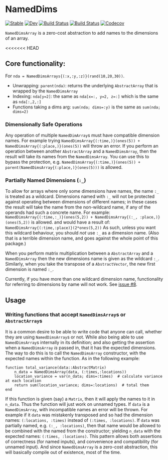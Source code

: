 # NamedDims

[![Stable](https://img.shields.io/badge/docs-stable-blue.svg)](https://invenia.github.io/NamedDims.jl/stable)
[![Dev](https://img.shields.io/badge/docs-dev-blue.svg)](https://invenia.github.io/NamedDims.jl/dev)
[![Build Status](https://travis-ci.com/invenia/NamedDims.jl.svg?branch=master)](https://travis-ci.com/invenia/NamedDims.jl)
[![Build Status](https://ci.appveyor.com/api/projects/status/github/invenia/NamedDims.jl?svg=true)](https://ci.appveyor.com/project/invenia/NamedDims-jl)
[![Codecov](https://codecov.io/gh/invenia/NamedDims.jl/branch/master/graph/badge.svg)](https://codecov.io/gh/invenia/NamedDims.jl)

`NamedDimsArray` is a zero-cost abstraction to add names to the dimensions of an array.

<<<<<<< HEAD
## Core functionality:
For `nda = NamedDimsArrays{(:x,:y,:z)}(rand(10,20,30))`.

 - Unwrapping: `parent(nda)`: returns the underlying `AbstractArray` that is wrapped by the `NamedDimsArray`
 - Indexing: `nda[y=2]`: the same as `nda[x=:, y=2, z=:]` which is the same as `nda[:,2,:]`
 - Functions taking a dims arg: `sum(nda; dims=:y)` is the same as `sum(nda; dims=2)`

### Dimensionally Safe Operations

Any operation of multiple `NamedDimArray`s must have compatible dimension names.
For example trying `NamedDimsArray{(:time,)}(ones(5)) + NamedDimsArray{(:place,)}(ones(5))`
will throw an error.
If you perform an operation between another `AbstractArray` and a `NamedDimsArray`, then
the result will take its names from the `NamedDimsArray`.
You can use this to bypass the protection,
 e.g. `NamedDimsArray{(:time,)}(ones(5)) + parent(NamedDimsArray{(:place,)}(ones(5)))`
 is allowed.

### Partially Named Dimensions (`:_`)

To allow for arrays where only some dimensions have names,
the name `:_` is treated as a wildcard.
Dimensions named with `:_` will not be protected against operating between dimensions of different names; in these cases the result will take the name from the non-wildcard name, if any of the operands had such a concrete name.
For example:
`NamedDimsArray{(:time,:_)}(ones(5,2)) + NamedDimsArray{(:_, :place,)}(ones(5,2))`
is allowed. and would have a result of:
`NamedDimsArray{(:time,:place)}(2*ones(5,2))`
As such, unless you want this wildcard behaviour, you should *not* use `:_` as a dimension name.
(Also that is a terrible dimension name, and goes against the whole point of this package.)


When you perform matrix multiplication between a `AbstractArray` and a `NamedDimsArray`
then the new dimensions name is given as the wildcard `:_`.
Similarly, when you take the transpose of a `AbstractVector`, the new first dimension
is named `:_`.

Currently, if you have more than one wildcard dimension name,
functionality for referring to dimensions by name will not work.
See [issue #8](https://github.com/invenia/NamedDims.jl/issues/8).

## Usage
### Writing functions that accept `NamedDimsArray`s or `AbstractArray`s

It is a common desire to be able to write code that anyone can call,
whether they are using `NamedDimsArray`s or not.
While also being able to use `NamedDimsArray`s internally in its definition;
and also getting the assertion when a `NamedDimsArray` _is_  passed in, that it has the
expected dimensions.
The way to do this is to call the `NamedDimsArray` constructor, with the expected names
within the function.
As in the following example:

```
function total_variance(data::AbstractMatrix)
    n_data = NamedDimsArray(data, (:times,:locations))
    location_variance = var(n_data; dims=:times)  # calculate variance at each location
    return sum(location_variance; dims=:locations)  # total them
end
```


If this function is given (say) a `Matrix`, then it will apply the names to it in `n_data`.
Thus the function will just work on unnamed types.
If `data` is a `NamedDimsArray`, with incompatible names an error will be thrown.
For example if it `data` was mistakenly transposed and so had the dimension names:
`(:locations, :times)` instead of `(:times, :locations)`.
If `data` was partially named, e.g. `(:_, :locations)`, then that name would be allowed to be
combined with the named from the constructor; yielding `n_data` with the expected names:
`(:times, :locations)`.
This pattern allows both assertions of correctness (for named inputs),
and convenience and compatibility (for unnamed input).
And since `NamedDimsArray` is a zero-cost abstraction, this will basically compile out of existence,
most of the time.
